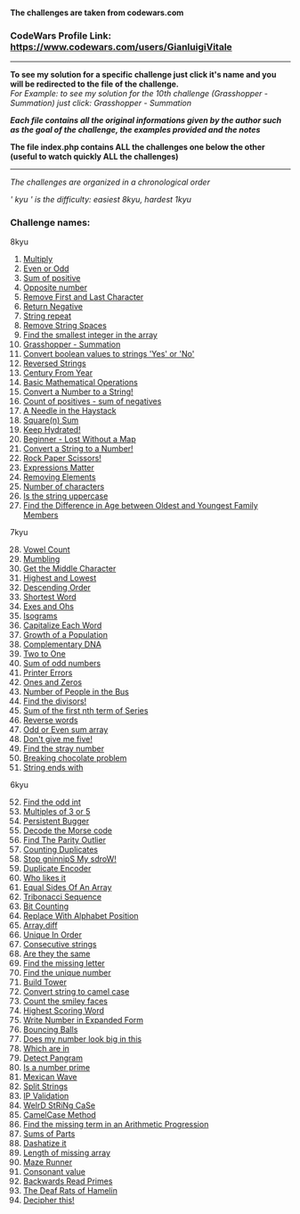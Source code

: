 #### The challenges are taken from codewars.com
### CodeWars Profile Link: https://www.codewars.com/users/GianluigiVitale
***
**To see my solution for a specific challenge just click it's name and you will be redirected to the file of the challenge.**   
_For Example: to see my solution for the 10th challenge (Grasshopper - Summation) just click: Grasshopper - Summation_  

**_Each file contains all the original informations given by the author such as the goal of the challenge, the examples provided and the notes_**  

**The file index.php contains ALL the challenges one below the other (useful to watch quickly ALL the challenges)**   
***
_The challenges are organized in a chronological order_

_' kyu ' is the difficulty: easiest 8kyu, hardest 1kyu_

### Challenge names:
8kyu

1. [Multiply](List%20Of%20Challenges/1.%20Multiply.php)
2. [Even or Odd](List%20Of%20Challenges/2.%20Even%20or%20Odd.php)
3. [Sum of positive](List%20Of%20Challenges/3.%20Sum%20of%20positive.php)
4. [Opposite number](List%20Of%20Challenges/4.%20Opposite%20number.php)
5. [Remove First and Last Character](List%20Of%20Challenges/5.%20Remove%20First%20and%20Last%20Character.php)
6. [Return Negative](List%20Of%20Challenges/6.%20Return%20Negative.php)
7. [String repeat](List%20Of%20Challenges/7.%20String%20repeat.php)
8. [Remove String Spaces](List%20Of%20Challenges/8.%20Remove%20String%20Spaces.php)
9. [Find the smallest integer in the array](List%20Of%20Challenges/9.%20Find%20the%20smallest%20integer%20in%20the%20array.php)
10. [Grasshopper - Summation](List%20Of%20Challenges/10.%20Grasshopper%20-%20Summation.php)
11. [Convert boolean values to strings 'Yes' or 'No'](List%20Of%20Challenges/11.%20Convert%20boolean%20values%20to%20strings%20'Yes'%20or%20'No'.php)
12. [Reversed Strings](List%20Of%20Challenges/12.%20Reversed%20Strings.php)
13. [Century From Year](List%20Of%20Challenges/13.%20Century%20From%20Year.php)
14. [Basic Mathematical Operations](List%20Of%20Challenges/14.%20Basic%20Mathematical%20Operations.php)
15. [Convert a Number to a String!](List%20Of%20Challenges/15.%20Convert%20a%20Number%20to%20a%20String!.php)
16. [Count of positives - sum of negatives](List%20Of%20Challenges/16.%20Count%20of%20positives%20-%20sum%20of%20negatives.php)
17. [A Needle in the Haystack](List%20Of%20Challenges/17.%20A%20Needle%20in%20the%20Haystack.php)
18. [Square(n) Sum](List%20Of%20Challenges/18.%20Square(n)%20Sum.php)
19. [Keep Hydrated!](List%20Of%20Challenges/19.%20Keep%20Hydrated!.php)
20. [Beginner - Lost Without a Map](List%20Of%20Challenges/20.%20Beginner%20-%20Lost%20Without%20a%20Map.php)
21. [Convert a String to a Number!](List%20Of%20Challenges/21.%20Convert%20a%20String%20to%20a%20Number!.php)
22. [Rock Paper Scissors!](List%20Of%20Challenges/22.%20Rock%20Paper%20Scissors!.php)
23. [Expressions Matter](List%20Of%20Challenges/23.%20Expressions%20Matter.php)
24. [Removing Elements](List%20Of%20Challenges/24.%20Removing%20Elements.php)
25. [Number of characters](List%20Of%20Challenges/25.%20Number%20of%20characters.php)
26. [Is the string uppercase](List%20Of%20Challenges/26.%20Is%20the%20string%20uppercase.php)
27. [Find the Difference in Age between Oldest and Youngest Family Members](List%20Of%20Challenges/27.%20Find%20the%20Difference%20in%20Age%20between%20Oldest%20and%20Youngest%20Family%20Members.php)

7kyu

28. [Vowel Count](List%20Of%20Challenges/28.%20Vowel%20Count.php)
29. [Mumbling](List%20Of%20Challenges/29.%20Mumbling.php)
30. [Get the Middle Character](List%20Of%20Challenges/30.%20Get%20the%20Middle%20Character.php)
31. [Highest and Lowest](List%20Of%20Challenges/31.%20Highest%20and%20Lowest.php)
32. [Descending Order](List%20Of%20Challenges/32.%20Descending%20Order.php)
33. [Shortest Word](List%20Of%20Challenges/33.%20Shortest%20Word.php)
34. [Exes and Ohs](List%20Of%20Challenges/34.%20Exes%20and%20Ohs.php)
35. [Isograms](List%20Of%20Challenges/35.%20Isograms.php)
36. [Capitalize Each Word](List%20Of%20Challenges/36.%20Capitalize%20Each%20Word.php)
37. [Growth of a Population](List%20Of%20Challenges/37.%20Growth%20of%20a%20Population.php)
38. [Complementary DNA](List%20Of%20Challenges/38.%20Complementary%20DNA.php)
39. [Two to One](List%20Of%20Challenges/39.%20Two%20to%20One.php)
40. [Sum of odd numbers](List%20Of%20Challenges/40.%20Sum%20of%20odd%20numbers.php)
41. [Printer Errors](List%20Of%20Challenges/41.%20Printer%20Errors.php)
42. [Ones and Zeros](List%20Of%20Challenges/42.%20Ones%20and%20Zeros.php)
43. [Number of People in the Bus](List%20Of%20Challenges/43.%20Number%20of%20People%20in%20the%20Bus.php)
44. [Find the divisors!](List%20Of%20Challenges/44.%20Find%20the%20divisors!.php)
45. [Sum of the first nth term of Series](List%20Of%20Challenges/45.%20Sum%20of%20the%20first%20nth%20term%20of%20Series.php)
46. [Reverse words](List%20Of%20Challenges/46.%20Reverse%20words.php)
47. [Odd or Even sum array](List%20Of%20Challenges/47.%20Odd%20or%20Even%20sum%20array.php)
48. [Don't give me five!](List%20Of%20Challenges/48.%20Don't%20give%20me%20five!.php)
49. [Find the stray number](List%20Of%20Challenges/49.%20Find%20the%20stray%20number.php)
50. [Breaking chocolate problem](List%20Of%20Challenges/50.%20Breaking%20chocolate%20problem.php)
51. [String ends with](List%20Of%20Challenges/51.%20String%20ends%20with.php)

6kyu

52. [Find the odd int](List%20Of%20Challenges/52.%20Find%20the%20odd%20int.php)
53. [Multiples of 3 or 5](List%20Of%20Challenges/53.%20Multiples%20of%203%20or%205.php)
54. [Persistent Bugger](List%20Of%20Challenges/54.%20Persistent%20Bugger.php)
55. [Decode the Morse code](List%20Of%20Challenges/55.%20Decode%20the%20Morse%20code.php)
56. [Find The Parity Outlier](List%20Of%20Challenges/56.%20Find%20The%20Parity%20Outlier.php)
57. [Counting Duplicates](List%20Of%20Challenges/57.%20Counting%20Duplicates.php)
58. [Stop gninnipS My sdroW!](List%20Of%20Challenges/58.%20Stop%20gninnipS%20My%20sdroW!.php)
59. [Duplicate Encoder](List%20Of%20Challenges/59.%20Duplicate%20Encoder.php)
60. [Who likes it](List%20Of%20Challenges/60.%20Who%20likes%20it.php)
61. [Equal Sides Of An Array](List%20Of%20Challenges/61.%20Equal%20Sides%20Of%20An%20Array.php)
62. [Tribonacci Sequence](List%20Of%20Challenges/62.%20Tribonacci%20Sequence.php)
63. [Bit Counting](List%20Of%20Challenges/63.%20Bit%20Counting.php)
64. [Replace With Alphabet Position](List%20Of%20Challenges/64.%20Replace%20With%20Alphabet%20Position.php)
65. [Array.diff](List%20Of%20Challenges/65.%20Array.diff.php)
66. [Unique In Order](List%20Of%20Challenges/66.%20Unique%20In%20Order.php)
67. [Consecutive strings](List%20Of%20Challenges/67.%20Consecutive%20strings.php)
68. [Are they the same](List%20Of%20Challenges/68.%20Are%20they%20the%20same.php)
69. [Find the missing letter](List%20Of%20Challenges/69.%20Find%20the%20missing%20letter.php)
70. [Find the unique number](List%20Of%20Challenges/70.%20Find%20the%20unique%20number.php)
71. [Build Tower](List%20Of%20Challenges/71.%20Build%20Tower.php)
72. [Convert string to camel case](List%20Of%20Challenges/72.%20Convert%20string%20to%20camel%20case.php)
73. [Count the smiley faces](List%20Of%20Challenges/73.%20Count%20the%20smiley%20faces.php)
74. [Highest Scoring Word](List%20Of%20Challenges/74.%20Highest%20Scoring%20Word.php)
75. [Write Number in Expanded Form](List%20Of%20Challenges/75.%20Write%20Number%20in%20Expanded%20Form.php)
76. [Bouncing Balls](List%20Of%20Challenges/76.%20Bouncing%20Balls.php)
77. [Does my number look big in this](List%20Of%20Challenges/77.%20Does%20my%20number%20look%20big%20in%20this.php)
78. [Which are in](List%20Of%20Challenges/78.%20Which%20are%20in.php)
79. [Detect Pangram](List%20Of%20Challenges/79.%20Detect%20Pangram.php)
80. [Is a number prime](List%20Of%20Challenges/80.%20Is%20a%20number%20prime.php)
81. [Mexican Wave](List%20Of%20Challenges/81.%20Mexican%20Wave.php)
82. [Split Strings](List%20Of%20Challenges/82.%20Split%20Strings.php)
83. [IP Validation](List%20Of%20Challenges/83.%20IP%20Validation.php)
84. [WeIrD StRiNg CaSe](List%20Of%20Challenges/84.%20WeIrD%20StRiNg%20CaSe.php)
85. [CamelCase Method](List%20Of%20Challenges/85.%20CamelCase%20Method.php)
86. [Find the missing term in an Arithmetic Progression](List%20Of%20Challenges/86.%20Find%20the%20missing%20term%20in%20an%20Arithmetic%20Progression.php)
87. [Sums of Parts](List%20Of%20Challenges/87.%20Sums%20of%20Parts.php)
88. [Dashatize it](List%20Of%20Challenges/88.%20Dashatize%20it.php)
89. [Length of missing array](List%20Of%20Challenges/89.%20Length%20of%20missing%20array.php)
90. [Maze Runner](List%20Of%20Challenges/90.%20Maze%20Runner.php)
91. [Consonant value](List%20Of%20Challenges/91.%20Consonant%20value.php)
92. [Backwards Read Primes](List%20Of%20Challenges/92.%20Backwards%20Read%20Primes.php)
93. [The Deaf Rats of Hamelin](List%20Of%20Challenges/93.%20The%20Deaf%20Rats%20of%20Hamelin.php)
94. [Decipher this!](List%20Of%20Challenges/94.%20Decipher%20this!.php)
